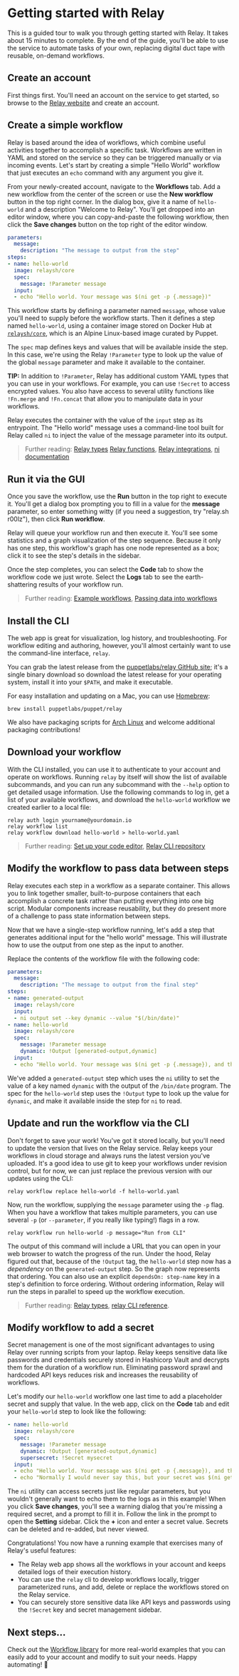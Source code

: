 # Getting started with Relay

This is a guided tour to walk you through getting started with Relay. It takes about 15 minutes to complete. By the end of the guide, you'll be able to use the service to automate tasks of your own, replacing digital duct tape with reusable, on-demand workflows.

## Create an account

First things first. You'll need an account on the service to get started, so browse to the [Relay website](https://app.relay.sh/) and create an account.

## Create a simple workflow

Relay is based around the idea of workflows, which combine useful activities together to accomplish a specific task. Workflows are written in YAML and stored on the service so they can be triggered manually or via incoming events. Let's start by creating a simple "Hello World" workflow that just executes an `echo` command with any argument you give it.

From your newly-created account, navigate to the **Workflows** tab. Add a new workflow from the center of the screen or use the **New workflow** button in the top right corner. In the dialog box, give it a name of `hello-world` and a description "Welcome to Relay". You'll get dropped into an editor window, where you can copy-and-paste the following workflow, then click the **Save changes** button on the top right of the editor window.

```yaml
parameters:
  message:
    description: "The message to output from the step"
steps:
- name: hello-world
  image: relaysh/core
  spec:
    message: !Parameter message
  input:
  - echo "Hello world. Your message was $(ni get -p {.message})"
```

This workflow starts by defining a parameter named `message`, whose value you'll need to supply before the workflow starts. Then it defines a step named `hello-world`, using a container image stored on Docker Hub at [`relaysh/core`](https://hub.docker.com/r/relaysh/core), which is an Alpine Linux-based image curated by Puppet.

The `spec` map defines keys and values that will be available inside the step. In this case, we're using the Relay `!Parameter` type to look up the value of the global `message` parameter and make it available to the container.

**TIP:** In addition to `!Parameter`, Relay has additional custom YAML types that you can use in your workflows. For example, you can use `!Secret` to access encrypted values. You also have access to several utility functions like `!Fn.merge` and `!Fn.concat` that allow you to manipulate data in your workflows.

Relay executes the container with the value of the `input` step as its entrypoint. The "Hello world" message uses a command-line tool built for Relay called `ni` to inject the value of the message parameter into its output.

> Further reading: [Relay types](reference/relay-types.md) [Relay functions](reference/relay-functions.md), [Relay integrations](https://github.com/relay-integrations), [ni documentation](cli/ni.md)

## Run it via the GUI

Once you save the workflow, use the **Run** button in the top right to execute it. You'll get a dialog box prompting you to fill in a value for the **message** parameter, so enter something witty (if you need a suggestion, try "relay.sh r00lz"), then click **Run workflow**.

Relay will queue your workflow run and then execute it. You'll see some statistics and a graph visualization of the step sequence. Because it only has one step, this workflow's graph has one node represented as a box; click it to see the step's details in the sidebar.

Once the step completes, you can select the **Code** tab to show the workflow code we just wrote. Select the **Logs** tab to see the earth-shattering results of your workflow run.

> Further reading: [Example workflows](https://github.com/puppetlabs/relay-workflows), [Passing data into workflows](using-workflows/passing-data-into-workflow-steps.md)

## Install the CLI

The web app is great for visualization, log history, and troubleshooting. For workflow editing and authoring, however, you'll almost certainly want to use the command-line interface, `relay`.

You can grab the latest release from the [puppetlabs/relay GitHub site](https://github.com/puppetlabs/relay/releases); it's a single binary download so download the latest release for your operating system, install it into your `$PATH`, and make it executable.

For easy installation and updating on a Mac, you can use [Homebrew](https://brew.sh):

```shell
brew install puppetlabs/puppet/relay
```
We also have packaging scripts for [Arch Linux](https://github.com/puppetlabs/relay/blob/master/build/package/archlinux/PKGBUILD) and welcome additional packaging contributions!

## Download your workflow

With the CLI installed, you can use it to authenticate to your account and operate on workflows. Running `relay` by itself will show the list of available subcommands, and you can run any subcommand with the `--help` option to get detailed usage information. Use the following commands to log in, get a list of your available workflows, and download the `hello-world` workflow we created earlier to a local file:

```
relay auth login yourname@yourdomain.io
relay workflow list
relay workflow download hello-world > hello-world.yaml
```

> Further reading: [Set up your code editor](setting-up-editor.md), [Relay CLI repository](https://github.com/puppetlabs/relay/)

## Modify the workflow to pass data between steps

Relay executes each step in a workflow as a separate container. This allows you to link together smaller, built-to-purpose containers that each accomplish a concrete task rather than putting everything into one big script. Modular components increase reusability, but they do present more of a challenge to pass state information between steps.

Now that we have a single-step workflow running, let's add a step that generates additional input for the "hello world" message. This will illustrate how to use the output from one step as the input to another.

Replace the contents of the workflow file with the following code:

```yaml
parameters:
  message:
    description: "The message to output from the final step"
steps:
- name: generated-output
  image: relaysh/core
  input:
  - ni output set --key dynamic --value "$(/bin/date)"
- name: hello-world
  image: relaysh/core
  spec:
    message: !Parameter message
    dynamic: !Output [generated-output,dynamic]
  input:
  - echo "Hello world. Your message was $(ni get -p {.message}), and the generated output was $(ni get -p {.dynamic})"
```

We've added a `generated-output` step which uses the `ni` utility to set the value of a key named `dynamic` with the output of the `/bin/date` program. The spec for the `hello-world` step uses the `!Output` type to look up the value for `dynamic`, and make it available inside the step for `ni` to read.

## Update and run the workflow via the CLI

Don't forget to save your work! You've got it stored locally, but you'll need to update the version that lives on the Relay service. Relay keeps your workflows in cloud storage and always runs the latest version you've uploaded. It's a good idea to use git to keep your workflows under revision control, but for now, we can just replace the previous version with our updates using the CLI:

```
relay workflow replace hello-world -f hello-world.yaml
```

Now, run the workflow, supplying the `message` parameter using the `-p` flag. When you have a workflow that takes multiple parameters, you can use several `-p` (or `--parameter`, if you really like typing!) flags in a row.

```
relay workflow run hello-world -p message="Run from CLI"
```

The output of this command will include a URL that you can open in your web browser to watch the progress of the run. Under the hood, Relay figured out that, because of the `!Output` tag, the `hello-world` step now has a _dependency_ on the `generated-output` step. So the graph now represents that ordering. You can also use an explicit `dependsOn: step-name` key in a step's definition to force ordering. Without ordering information, Relay will run the steps in parallel to speed up the workflow execution.

> Further reading: [Relay types](reference/relay-types.md), [relay CLI reference](cli/relay.md).

## Modify workflow to add a secret

Secret management is one of the most significant advantages to using Relay over running scripts from your laptop. Relay keeps sensitive data like passwords and credentials securely stored in Hashicorp Vault and decrypts them for the duration of a workflow run. Eliminating password sprawl and hardcoded API keys reduces risk and increases the reusability of workflows.

Let's modify our `hello-world` workflow one last time to add a placeholder secret and supply that value. In the web app, click on the **Code** tab and edit your `hello-world` step to look like the following:

```yaml
- name: hello-world
  image: relaysh/core
  spec:
    message: !Parameter message
    dynamic: !Output [generated-output,dynamic]
    supersecret: !Secret mysecret
  input:
  - echo "Hello world. Your message was $(ni get -p {.message}), and the generated output was $(ni get -p {.dynamic})."
  - echo "Normally I would never say this, but your secret was $(ni get -p {.supersecret})"
```
The `ni` utility can access secrets just like regular parameters, but you wouldn't generally want to echo them to the logs as in this example!
When you click **Save changes**, you'll see a warning dialog that you're missing a required secret, and a prompt to fill it in. Follow the link in the prompt to open the **Setting** sidebar. Click the **+** icon and enter a secret value. Secrets can be deleted and re-added, but never viewed.

Congratulations! You now have a running example that exercises many of Relay's useful features:

* The Relay web app shows all the workflows in your account and keeps detailed logs of their execution history.
* You can use the `relay` cli to develop workflows locally, trigger parameterized runs, and add, delete or replace the workflows stored on the Relay service. 
* You can securely store sensitive data like API keys and passwords using the `!Secret` key and secret management sidebar.

## Next steps...

Check out the [Workflow library](https://relay.sh/workflows/) for more real-world examples that you can easily add to your account and modify to suit your needs. Happy automating! 🤖
